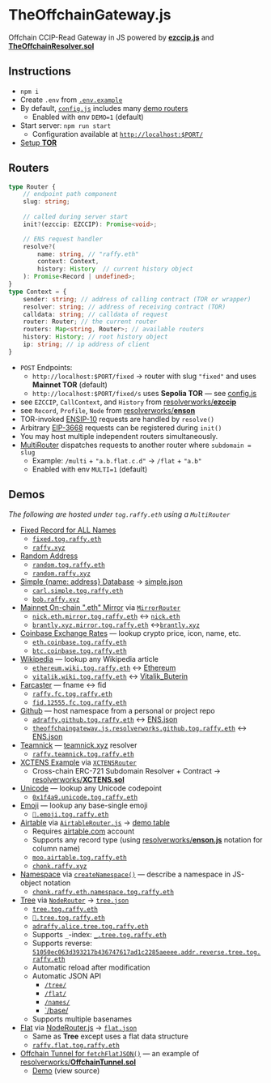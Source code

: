 # TheOffchainGateway.js
Offchain CCIP-Read Gateway in JS powered by [**ezccip.js**](https://github.com/resolverworks/ezccip.js/) and [**TheOffchainResolver.sol**](https://github.com/resolverworks/TheOffchainResolver.sol)

## Instructions

* `npm i`
* Create `.env` from [`.env.example`](./.env.example)
* By default, [`config.js`](./config.js) includes many [demo routers](#demos)
	* Enabled with env `DEMO=1` (default)
* Start server: `npm run start`
	* Configuration available at [`http://localhost:$PORT/`](https://raffy.xyz/tog/)
* [Setup **TOR**](https://github.com/resolverworks/TheOffchainResolver.sol#context-format)

## Routers

```ts
type Router {
	// endpoint path component
	slug: string;
	
	// called during server start
	init?(ezccip: EZCCIP): Promise<void>;

	// ENS request handler
	resolve?(
		name: string, // "raffy.eth"
		context: Context, 
		history: History  // current history object
	): Promise<Record | undefined>;
}
type Context = {
	sender: string; // address of calling contract (TOR or wrapper)
	resolver: string; // address of receiving contract (TOR)
	calldata: string; // calldata of request
	router: Router; // the current router
	routers: Map<string, Router>; // available routers
	history: History; // root history object
	ip: string; // ip address of client
}
```
* `POST` Endpoints:
	* `http://localhost:$PORT/fixed` &rarr; router with slug `"fixed"` and uses **Mainnet TOR** (default)
	* `http://localhost:$PORT/fixed/s` uses **Sepolia TOR** &mdash; see [config.js](./config.js)
* see `EZCCIP`, `CallContext`, and `History` from [resolverworks/**ezccip**](https://github.com/resolverworks/ezccip.js/blob/main/dist/index.d.ts)
* see `Record`, `Profile`, `Node` from [resolverworks/**enson**](https://github.com/resolverworks/enson.js/blob/main/dist/index.d.ts)
* TOR-invoked [ENSIP-10](https://docs.ens.domains/ensip/10) requests are handled by `resolve()`
* Arbitrary [EIP-3668](https://eips.ethereum.org/EIPS/eip-3668) requests can be registered during `init()`
* You may host multiple independent routers simultaneously.
* [MultiRouter](./src/MultiRouter.js) dispatches requests to another router where `subdomain = slug`
	* Example: `/multi` + `"a.b.flat.c.d"` &rarr; `/flat` + `"a.b"`
	* Enabled with env `MULTI=1` (default)
	
## Demos

*The following are hosted under `tog.raffy.eth` using a `MultiRouter`*

* [Fixed Record for ALL Names](./routers/fixed.js)
	* [`fixed.tog.raffy.eth`](https://adraffy.github.io/ens-normalize.js/test/resolver.html#fixed.tog.raffy.eth)
	* [`raffy.xyz`](https://adraffy.github.io/ens-normalize.js/test/resolver.html#raffy.xyz)
* [Random Address](./routers/random.js)
	* [`random.tog.raffy.eth`](https://adraffy.github.io/ens-normalize.js/test/resolver.html#random.tog.raffy.eth)
	* [`random.raffy.xyz`](https://adraffy.github.io/ens-normalize.js/test/resolver.html#random.raffy.xyz)
* [Simple {name: address} Database](./routers/simple.js) &rarr; [simple.json](./routers/simple.json) 
	* [`carl.simple.tog.raffy.eth`](https://adraffy.github.io/ens-normalize.js/test/resolver.html#carl.simple.tog.raffy.eth)
	* [`bob.raffy.xyz`](https://adraffy.github.io/ens-normalize.js/test/resolver.html#bob.raffy.xyz)
* [Mainnet On-chain ".eth" Mirror](./routers/mirror.js) via [`MirrorRouter`](./src/MirrorRouter.js)
	* [`nick.eth.mirror.tog.raffy.eth`](https://adraffy.github.io/ens-normalize.js/test/resolver.html#nick.eth.mirror.tog.raffy.eth) &harr; [`nick.eth`](https://adraffy.github.io/ens-normalize.js/test/resolver.html#nick.eth)
	* [`brantly.xyz.mirror.tog.raffy.eth`](https://adraffy.github.io/ens-normalize.js/test/resolver.html#brantly.xyz.mirror.tog.raffy.eth) &harr;[`brantly.xyz`](https://adraffy.github.io/ens-normalize.js/test/resolver.html#brantly.xyz)
* [Coinbase Exchange Rates](./routers/coinbase.js) &mdash; lookup crypto price, icon, name, etc.
	* [`eth.coinbase.tog.raffy.eth`](https://adraffy.github.io/ens-normalize.js/test/resolver.html#eth.coinbase.tog.raffy.eth)
	* [`btc.coinbase.tog.raffy.eth`](https://adraffy.github.io/ens-normalize.js/test/resolver.html#btc.coinbase.tog.raffy.eth)
* [Wikipedia](./routers/wikipedia.js) &mdash; lookup any Wikipedia article
	* [`ethereum.wiki.tog.raffy.eth`](https://adraffy.github.io/ens-normalize.js/test/resolver.html#ethereum.wiki.tog.raffy.eth) &harr; [Ethereum](https://en.wikipedia.org/wiki/Ethereum)
	* [`vitalik.wiki.tog.raffy.eth`](https://adraffy.github.io/ens-normalize.js/test/resolver.html#vitalik.wiki.tog.raffy.eth) &harr; [Vitalik_Buterin](https://en.wikipedia.org/wiki/Vitalik_Buterin)
* [Farcaster](./routers/farcaster.js) &mdash; fname &harr; fid
	* [`raffy.fc.tog.raffy.eth`](https://adraffy.github.io/ens-normalize.js/test/resolver.html#raffy.fc.tog.raffy.eth)
	* [`fid.12555.fc.tog.raffy.eth`](https://adraffy.github.io/ens-normalize.js/test/resolver.html#fid.12555.fc.tog.raffy.eth)
* [Github](./routers/github.js) &mdash; host namespace from a personal or project repo
	* [`adraffy.github.tog.raffy.eth`](https://adraffy.github.io/ens-normalize.js/test/resolver.html#adraffy.github.tog.raffy.eth) &harr; [ENS.json](https://github.com/adraffy/adraffy/blob/main/ENS.json)
	* [`theoffchaingateway.js.resolverworks.github.tog.raffy.eth`](https://adraffy.github.io/ens-normalize.js/test/resolver.html#theoffchaingateway.js.resolverworks.github.tog.raffy.eth) &harr; [ENS.json](./ENS.json)
* [Teamnick](./routers/teamnick.js) &mdash; [teamnick.xyz](https://teamnick.xyz/) resolver
	* [`raffy.teamnick.tog.raffy.eth`](https://adraffy.github.io/ens-normalize.js/test/resolver.html#raffy.teamnick.tog.raffy.eth)
* [XCTENS Example](./routers/xctens.js) via [`XCTENSRouter`](./src/XCTENSRouter.js)
	* Cross-chain ERC-721 Subdomain Resolver + Contract &rarr; [resolverworks/**XCTENS.sol**](https://github.com/resolverworks/XCTENS.sol)
* [Unicode](./routers/unicode.js) &mdash; lookup any Unicode codepoint
	* [`0x1f4a9.unicode.tog.raffy.eth`](https://adraffy.github.io/ens-normalize.js/test/resolver.html#0x1f4a9.unicode.tog.raffy.eth)
* [Emoji](./routers/emoji.js) &mdash; lookup any base-single emoji
	* [`💩.emoji.tog.raffy.eth`](https://adraffy.github.io/ens-normalize.js/test/resolver.html#%F0%9F%92%A9.emoji.tog.raffy.eth)
* [Airtable](./routers/airtable.js) via [`AirtableRouter.js`](./src/AirtableRouter.js) &rarr; [demo table](https://airtable.com/appzYI39knUZdO88N/shrkNXbY8tHEFk2Ew/tbl1osSFBUef6Wjof)
	* Requires [airtable.com](https://airtable.com/) account
	* Supports any record type (using [resolverworks/**enson.js**](https://github.com/resolverworks/enson.js) notation for column name)
	* [`moo.airtable.tog.raffy.eth`](https://adraffy.github.io/ens-normalize.js/test/resolver.html#moo.airtable.tog.raffy.eth)
	* [`chonk.raffy.xyz`](https://adraffy.github.io/ens-normalize.js/test/resolver.html#air3.raffy.xyz)
* [Namespace](./routers/namespace.js) via [`createNamespace()`](./src/namespace.js) &mdash; describe a namespace in JS-object notation
	* [`chonk.raffy.eth.namespace.tog.raffy.eth`](https://adraffy.github.io/ens-normalize.js/test/resolver.html#chonk.raffy.eth.namespace.tog.raffy.eth)
* [Tree](./routers/tree.js) via [`NodeRouter`](./src/NodeRouter.js) &rarr; [`tree.json`](./examples/tree.json)
	* [`tree.tog.raffy.eth`](https://adraffy.github.io/ens-normalize.js/test/resolver.html#tree.tog.raffy.eth)
	* [`💎️.tree.tog.raffy.eth`](https://adraffy.github.io/ens-normalize.js/test/resolver.html#💎️.tree.tog.raffy.eth)
	* [`adraffy.alice.tree.tog.raffy.eth`](https://adraffy.github.io/ens-normalize.js/test/resolver.html#adraffy.alice.tree.tog.raffy.eth)
	* Supports `_`-index: [`_.tree.tog.raffy.eth`](https://adraffy.github.io/ens-normalize.js/test/resolver.html#_.tree.tog.raffy.eth)
	* Supports reverse: [`51050ec063d393217b436747617ad1c2285aeeee.addr.reverse.tree.tog.raffy.eth`](https://adraffy.github.io/ens-normalize.js/test/resolver.html#51050ec063d393217b436747617ad1c2285aeeee.addr.reverse.tree.tog.raffy.eth)
	* Automatic reload after modification
	* Automatic JSON API
		* [`/tree/`](https://raffy.xyz/tog/tree/tree) 
		* [`/flat/`](https://raffy.xyz/tog/tree/flat) 
		* [`/names/`](https://raffy.xyz/tog/tree/names)
		* [`/base/](https://raffy.xyz/tog/tree/base)
	* Supports multiple basenames
* [Flat](./routers/flat.js) via [NodeRouter.js](./src/NodeRouter.js) &rarr; [`flat.json`](./examples/flat.json)
	* Same as **Tree** except uses a flat data structure
	* [`raffy.flat.tog.raffy.eth`](https://adraffy.github.io/ens-normalize.js/test/resolver.html#raffy.flat.tog.raffy.eth)
* [Offchain Tunnel for `fetchFlatJSON()`](./routers/tunnel.js) &mdash; an example of [resolverworks/**OffchainTunnel.sol**](https://github.com/resolverworks/TheOffchainResolver.sol?tab=readme-ov-file#offchaintunnelsol)
	* [Demo](https://raffy.antistupid.com/eth/offchain-tunnel.html) (view source)